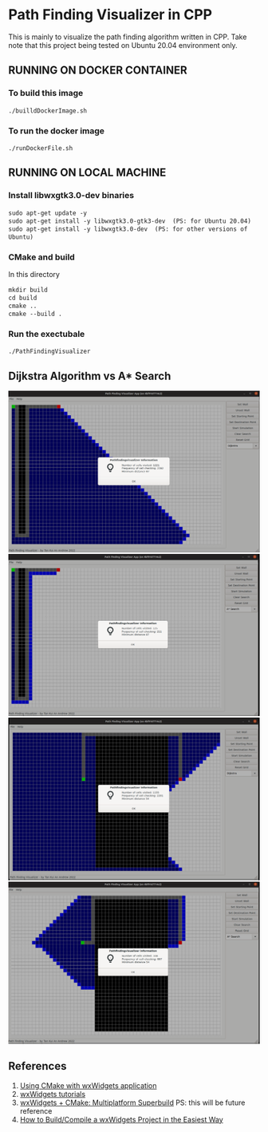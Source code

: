 # Path Finding Visualizer in CPP
This is mainly to visualize the path finding algorithm written in CPP. 
Take note that this project being tested on Ubuntu 20.04 environment only.

## RUNNING ON DOCKER CONTAINER

### To build this image
```
./builldDockerImage.sh
```

### To run the docker image
```
./runDockerFile.sh
```

## RUNNING ON LOCAL MACHINE

### Install libwxgtk3.0-dev binaries
```
sudo apt-get update -y
sudo apt-get install -y libwxgtk3.0-gtk3-dev  (PS: for Ubuntu 20.04)
sudo apt-get install -y libwxgtk3.0-dev  (PS: for other versions of Ubuntu)
```

### CMake and build
In this directory
```
mkdir build
cd build
cmake ..
cmake --build .
```

### Run the exectubale
```
./PathFindingVisualizer
```

## Dijkstra Algorithm vs A* Search
![alt text](https://github.com/tka-andrew/PathFindingVisualizer_CPP/blob/master/images/Dijkstra01.png?raw=true)
![alt text](https://github.com/tka-andrew/PathFindingVisualizer_CPP/blob/master/images/AStar01.png?raw=true)
![alt text](https://github.com/tka-andrew/PathFindingVisualizer_CPP/blob/master/images/Dijkstra02.png?raw=true)
![alt text](https://github.com/tka-andrew/PathFindingVisualizer_CPP/blob/master/images/AStar02.png?raw=true)

## References
1. [Using CMake with wxWidgets application](https://docs.wxwidgets.org/trunk/overview_cmake.html)
2. [wxWidgets tutorials](https://www.wxwidgets.org/docs/tutorials/)
3. [wxWidgets + CMake: Multiplatform Superbuild](https://justdevtutorials.medium.com/wxwidgets-cmake-multiplatform-superbuild-4ea86c4e6eda) PS: this will be future reference
4. [How to Build/Compile a wxWidgets Project in the Easiest Way](https://www.youtube.com/watch?v=JD1fZWMokkY)
